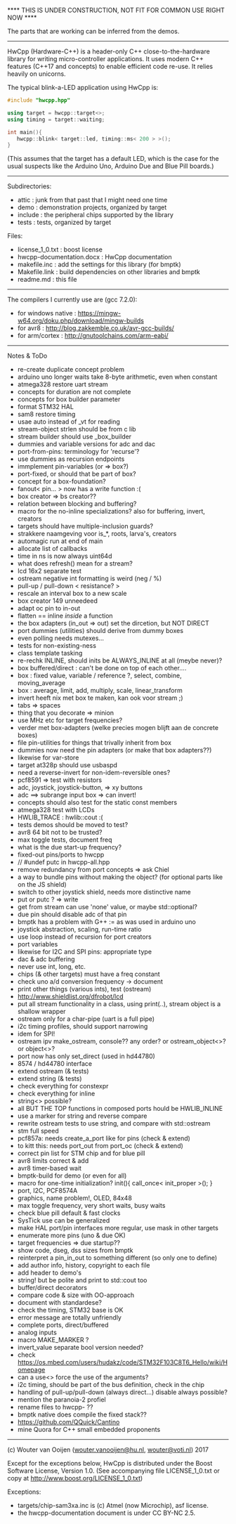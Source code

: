 **** THIS IS UNDER CONSTRUCTION, NOT FIT FOR COMMON USE RIGHT NOW ****

The parts that are working can be inferred from the demos.

-----------------------------------------------------------------------------

HwCpp (Hardware-C++) is a header-only C++ close-to-the-hardware library 
for writing micro-controller applications. 
It uses modern C++ features (C++17 and concepts) 
to enable efficient code re-use. It relies heavily on unicorns.

The typical blink-a-LED application using HwCpp is:

```C++
#include "hwcpp.hpp"

using target = hwcpp::target<>;
using timing = target::waiting;

int main(){ 
   hwcpp::blink< target::led, timing::ms< 200 > >();
}
```
(This assumes that the target has a default LED, which is the case 
for the usual suspects like the Arduino Uno, Arduino Due and Blue Pill
boards.)

-----------------------------------------------------------------------------

Subdirectories:
   - attic   : junk from that past that I might need one time
   - demo    : demonstration projects, organized by target
   - include : the peripheral chips supported by the library
   - tests   : tests, organized by target
   
Files:
   - license_1_0.txt : boost license
   - hwcpp-documentation.docx : HwCpp documentation
   - makefile.inc : add the settings for this library (for bmptk)
   - Makefile.link : build dependencies on other libraries and bmptk
   - readme.md : this file

-----------------------------------------------------------------------------

The compilers I currently use are (gcc 7.2.0):
   - for windows native : https://mingw-w64.org/doku.php/download/mingw-builds 
   - for avr8 : http://blog.zakkemble.co.uk/avr-gcc-builds/ 
   - for arm/cortex : http://gnutoolchains.com/arm-eabi/ 

-----------------------------------------------------------------------------

Notes & ToDo
- re-create duplicate concept problem
- arduino uno longer waits take 8-byte arithmetic, even when constant
- atmega328 restore uart stream
- concepts for duration are not complete
- concepts for box builder parameter
- format STM32 HAL
- sam8 restore timing
- usae auto instead of _vt for reading
- stream-object strlen should be from c lib
- stream builder should use _box_builder
- dummies and variable versions for adc and dac
- port-from-pins: terminology for 'recurse'?
- use dummies as recursion endpoints
- immplement pin-variables (or => box?)
- port-fixed, or should that be part of box?
- concept for a box-foundation?
- fanout< pin... > now has a write function :(
- box creator => bs creator??
- relation between blocking and buffering?
- macro for the no-inline specializations? also for buffering, invert, creators
- targets should have multiple-inclusion guards?
- strakkere naamgeving voor is_*, roots, larva's, creators
- automagic run at end of main
- allocate list of callbacks
- time in ns is now always uint64d
- what does refresh() mean for a stream?
- lcd 16x2 separate test
- ostream negative int formatting is weird (neg / %)
- pull-up / pull-down < resistance? >
- rescale an interval box to a new scale
- box creator 149 unneedeed
- adapt oc pin to in-out
- flatten == inline *inside* a function
- the box adapters (in_out => out) set the dircetion, but NOT DIRECT
- port dummies (utilities) should derive from dummy boxes
- even polling needs mutexes...
- tests for non-existing-ness
- class template tasking
- re-rechk INLINE, should inits be ALWAYS_INLINE at all (meybe never)?
- box buffered/direct : can't be done on top of each other....
- box : fixed value, variable / reference ?, select, combine, moving_average
- box : average, limit, add, multiply, scale, linear_transform
- invert heeft nix met box te maken, kan ook voor stream ;)
- tabs => spaces
- thing that you decorate => minion
- use MHz etc for target frequencies?
- verder met box-adapters (welke precies mogen blijft aan de concrete boxes)
- file pin-utilities for things that trivally inherit from box
- dummies now need the pin adapters (or make that box adapters??)
- likewise for var-store
- target at328p should use usbaspd
- need a reverse-invert for non-idem-reversible ones?
- pcf8591 => test with resistors
- adc, joystick, joystick-button, => xy buttons
- adc ==> subrange input box => can invert!
- concepts should also test for the static const members
- atmega328 test with LCDs
- HWLIB_TRACE : hwlib::cout :(
- tests demos should be moved to test?
- avr8 64 bit not to be trusted?
- max toggle tests, document freq
- what is the due start-up frequency?
- fixed-out pins/ports to hwcpp
- // #undef putc in hwcpp-all.hpp
- remove redundancy from port concepts => ask Chiel
- a way to bundle pins without making the object? (for optional parts like on the JS shield)
- switch to other joystick shield, needs more distinctive name
- put or putc ? => write
- get from stream can use 'none' value, or maybe std::optional?
- due pin should disable adc of that pin
- bmptk has a problem with G++ := as was used in arduino uno
- joystick abstraction, scaling, run-time ratio
- use loop instead of recursion for port creators
- port variables
- likewise for I2C and SPI pins: appropriate type
- dac & adc buffering
- never use int, long, etc.
- chips (& other targets) must have a freq constant
- check uno a/d conversion frequency -> document
- print other things (various ints), test (ostream)
- http://www.shieldlist.org/dfrobot/lcd
- put all stream functionality in a class, using print(..), stream object is a shallow wrapper
- ostream only for a char-pipe (uart is a full pipe<char>)
- i2c timing profiles, should support narrowing
- idem for SPI!
- ostream ipv make_ostream, console?? any order? or ostream_object<>? or object<>?
- port now has only set_direct (used in hd44780)
- 8574 / hd44780 interface
- extend ostream (& tests)
- extend string (& tests)
- check everything for constexpr
- check everything for inline
- string<> possible?
- all BUT THE TOP functions in composed ports hould be HWLIB_INLINE 
- use a marker for string and reverse compare
- rewrite ostream tests to use string, and compare with std::ostream
- stm full speed
- pcf857a: needs create_a_port like for pins (check & extend)
- to kitt this: needs port_out from port_oc (check & extend)
- correct pin list for STM chip and for blue pill
- avr8 limits correct & add
- avr8 timer-based wait
- bmptk-build for demo (or even for all)
- macro for one-time initialization? init(){ call_once< init_proper >(); }
- port, I2C, PCF8574A
- graphics, name problem!, OLED, 84x48
- max toggle frequency, very short waits, busy waits
- check blue pill default & fast clocks
- SysTick use can be generalized
- make HAL port/pin interfaces more regular, use mask in other targets
- enumerate more pins (uno & due OK)
- target frequencies => due startup??
- show code, dseg, dss sizes from bmptk
- reinterpret a pin_in_out to something different (so only one to define)
- add author info, history, copyright to each file
- add header to demo's
- string! but be polite and print to std::cout too
- buffer/direct decorators
- compare code & size with OO-approach
- document with standardese?
- check the timing, STM32 base is OK
- error message are totally unfriendly
- complete ports, direct/buffered 
- analog inputs
- macro MAKE_MARKER ?
- invert_value separate bool version needed?
- check https://os.mbed.com/users/hudakz/code/STM32F103C8T6_Hello/wiki/Homepage
- can a use<> force the use of the arguments?
- i2c timing, should be part of the bus definition, check in the chip
- handling of pull-up/pull-down (always direct...) disable always possible?
- mention the paranoia-2 profiel
- rename files to hwcpp- ??
- bmptk native does compile the fixed stack??
- https://github.com/QQuick/Cantino
- mine Quora for C++ small embedded proponents


-----------------------------------------------------------------------------
      
(c) Wouter van Ooijen (wouter.vanooijen@hu.nl, wouter@voti.nl) 2017

Except for the exceptions below, HwCpp is distributed 
under the Boost Software License, Version 1.0.
(See accompanying file LICENSE_1_0.txt or copy at 
http://www.boost.org/LICENSE_1_0.txt)     

Exceptions: 
   - targets/chip-sam3xa.inc is (c) Atmel (now Microchip), asf license.      
   - the hwcpp-documentation document is under CC BY-NC 2.5.
   
      